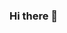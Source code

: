 ### Hi there 👋

<!--
AlfonsoWare is a free software for cs:go. Made it by some friends 

The project will have support until we get bored or something more important than make and update cheats from a 2013 game.
-->
